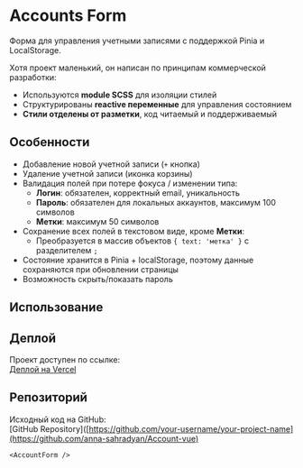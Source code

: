 # Accounts Form

Форма для управления учетными записями с поддержкой Pinia и LocalStorage.

Хотя проект маленький, он написан по принципам коммерческой разработки:
- Используются **module SCSS** для изоляции стилей
- Структурированы **reactive переменные** для управления состоянием
- **Стили отделены от разметки**, код читаемый и поддерживаемый
## Особенности

- Добавление новой учетной записи (`+` кнопка)
- Удаление учетной записи (иконка корзины)
- Валидация полей при потере фокуса / изменении типа:
    - **Логин**: обязателен, корректный email, уникальность
    - **Пароль**: обязателен для локальных аккаунтов, максимум 100 символов
    - **Метки**: максимум 50 символов
- Сохранение всех полей в текстовом виде, кроме **Метки**:
    - Преобразуется в массив объектов `{ text: 'метка' }` с разделителем `;`
- Состояние хранится в Pinia + localStorage, поэтому данные сохраняются при обновлении страницы
- Возможность скрыть/показать пароль

## Использование
## Деплой

Проект доступен по ссылке:  
[Деплой на Vercel]([https://your-project-name.vercel.app](https://astounding-starlight-c16523.netlify.app/))

## Репозиторий

Исходный код на GitHub:  
[GitHub Repository]([https://github.com/your-username/your-project-name](https://github.com/anna-sahradyan/Account-vue)
```vue
<AccountForm />
